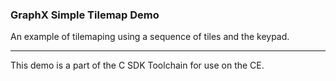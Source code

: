 ### GraphX Simple Tilemap Demo

An example of tilemaping using a sequence of tiles and the keypad.

---

This demo is a part of the C SDK Toolchain for use on the CE.

